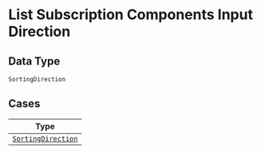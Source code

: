 
# List Subscription Components Input Direction

## Data Type

`SortingDirection`

## Cases

| Type |
|  --- |
| [`SortingDirection`](../../../doc/models/sorting-direction.md) |

